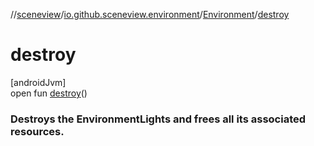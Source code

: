 //[sceneview](../../../index.md)/[io.github.sceneview.environment](../index.md)/[Environment](index.md)/[destroy](destroy.md)

# destroy

[androidJvm]\
open fun [destroy](destroy.md)()

###  Destroys the EnvironmentLights and frees all its associated resources.
